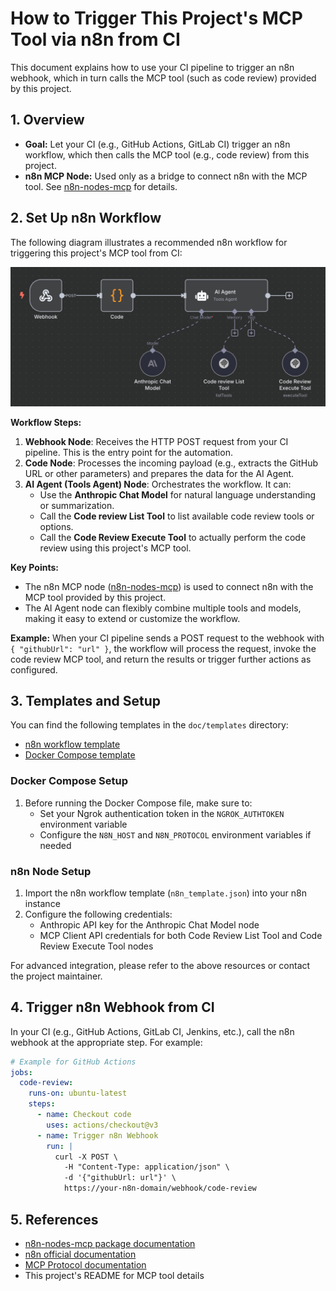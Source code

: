 # How to Trigger This Project's MCP Tool via n8n from CI

This document explains how to use your CI pipeline to trigger an n8n webhook, which in turn calls the MCP tool (such as code review) provided by this project.

## 1. Overview

- **Goal:** Let your CI (e.g., GitHub Actions, GitLab CI) trigger an n8n workflow, which then calls the MCP tool (e.g., code review) from this project.
- **n8n MCP Node:** Used only as a bridge to connect n8n with the MCP tool. See [n8n-nodes-mcp](https://www.npmjs.com/package/n8n-nodes-mcp) for details.

## 2. Set Up n8n Workflow

The following diagram illustrates a recommended n8n workflow for triggering this project's MCP tool from CI:

![n8n workflow example](./assets/n8n.png)

**Workflow Steps:**

1. **Webhook Node**: Receives the HTTP POST request from your CI pipeline. This is the entry point for the automation.
2. **Code Node**: Processes the incoming payload (e.g., extracts the GitHub URL or other parameters) and prepares the data for the AI Agent.
3. **AI Agent (Tools Agent) Node**: Orchestrates the workflow. It can:
   - Use the **Anthropic Chat Model** for natural language understanding or summarization.
   - Call the **Code review List Tool** to list available code review tools or options.
   - Call the **Code Review Execute Tool** to actually perform the code review using this project's MCP tool.

**Key Points:**

- The n8n MCP node ([n8n-nodes-mcp](https://www.npmjs.com/package/n8n-nodes-mcp)) is used to connect n8n with the MCP tool provided by this project.
- The AI Agent node can flexibly combine multiple tools and models, making it easy to extend or customize the workflow.

**Example:**
When your CI pipeline sends a POST request to the webhook with `{ "githubUrl": "url" }`, the workflow will process the request, invoke the code review MCP tool, and return the results or trigger further actions as configured.

## 3. Templates and Setup

You can find the following templates in the `doc/templates` directory:

- [n8n workflow template](./templates/n8n_template.json)
- [Docker Compose template](./templates/docker-compose.yml)

### Docker Compose Setup

1. Before running the Docker Compose file, make sure to:
   - Set your Ngrok authentication token in the `NGROK_AUTHTOKEN` environment variable
   - Configure the `N8N_HOST` and `N8N_PROTOCOL` environment variables if needed

### n8n Node Setup

1. Import the n8n workflow template (`n8n_template.json`) into your n8n instance
2. Configure the following credentials:
   - Anthropic API key for the Anthropic Chat Model node
   - MCP Client API credentials for both Code Review List Tool and Code Review Execute Tool nodes

For advanced integration, please refer to the above resources or contact the project maintainer.

## 4. Trigger n8n Webhook from CI

In your CI (e.g., GitHub Actions, GitLab CI, Jenkins, etc.), call the n8n webhook at the appropriate step. For example:

```yaml
# Example for GitHub Actions
jobs:
  code-review:
    runs-on: ubuntu-latest
    steps:
      - name: Checkout code
        uses: actions/checkout@v3
      - name: Trigger n8n Webhook
        run: |
          curl -X POST \
            -H "Content-Type: application/json" \
            -d '{"githubUrl: url"}' \
            https://your-n8n-domain/webhook/code-review
```

## 5. References

- [n8n-nodes-mcp package documentation](https://www.npmjs.com/package/n8n-nodes-mcp)
- [n8n official documentation](https://docs.n8n.io/)
- [MCP Protocol documentation](https://modelcontextprotocol.org/)
- This project's README for MCP tool details
